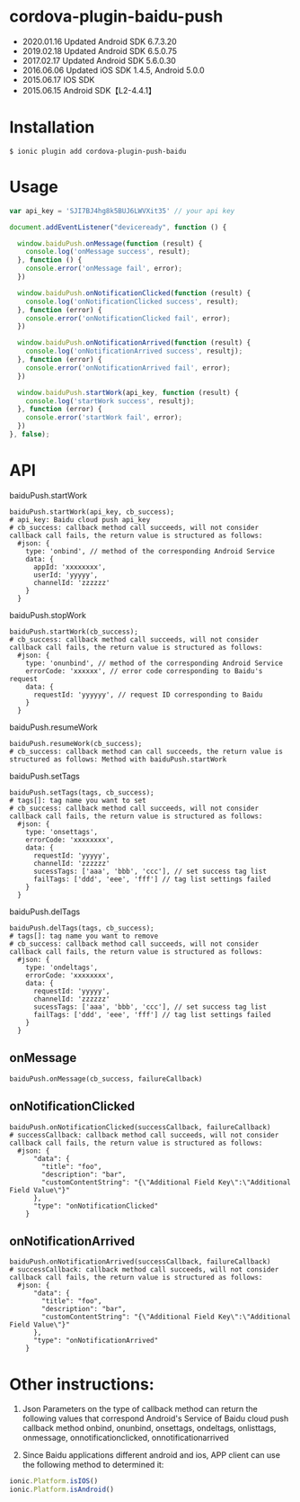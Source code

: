 # cordova-plugin-baidu-push

* 2020.01.16 Updated Android SDK 6.7.3.20
* 2019.02.18 Updated Android SDK 6.5.0.75
* 2017.02.17 Updated Android SDK 5.6.0.30
* 2016.06.06 Updated iOS SDK 1.4.5, Android 5.0.0
* 2015.06.17 IOS SDK
* 2015.06.15 Android SDK【L2-4.4.1】

# Installation

	$ ionic plugin add cordova-plugin-push-baidu

# Usage

```js
var api_key = 'SJI7BJ4hg8k5BUJ6LWVXit35' // your api key

document.addEventListener("deviceready", function () {

  window.baiduPush.onMessage(function (result) {
    console.log('onMessage success', result);
  }, function () {
    console.error('onMessage fail', error);
  })

  window.baiduPush.onNotificationClicked(function (result) {
    console.log('onNotificationClicked success', result);
  }, function (error) {
    console.error('onNotificationClicked fail', error);
  })

  window.baiduPush.onNotificationArrived(function (result) {
    console.log('onNotificationArrived success', resultj);
  }, function (error) {
    console.error('onNotificationArrived fail', error);
  })

  window.baiduPush.startWork(api_key, function (result) {
    console.log('startWork success', resultj);
  }, function (error) {
    console.error('startWork fail', error);
  })
}, false);
```

# API

baiduPush.startWork

	baiduPush.startWork(api_key, cb_success);
	# api_key: Baidu cloud push api_key
	# cb_success: callback method call succeeds, will not consider callback call fails, the return value is structured as follows:
	  #json: {
	    type: 'onbind', // method of the corresponding Android Service
	    data: {
	      appId: 'xxxxxxxx',
	      userId: 'yyyyy',
	      channelId: 'zzzzzz'
	    }
	  }

baiduPush.stopWork

	baiduPush.startWork(cb_success);
	# cb_success: callback method call succeeds, will not consider callback call fails, the return value is structured as follows:
	  #json: {
	    type: 'onunbind', // method of the corresponding Android Service
	    errorCode: 'xxxxxx', // error code corresponding to Baidu's request
	    data: {
	      requestId: 'yyyyyy', // request ID corresponding to Baidu
	    }
	  }

baiduPush.resumeWork

	baiduPush.resumeWork(cb_success);
	# cb_success: callback method can call succeeds, the return value is structured as follows: Method with baiduPush.startWork

baiduPush.setTags

	baiduPush.setTags(tags, cb_success);
	# tags[]: tag name you want to set
	# cb_success: callback method call succeeds, will not consider callback call fails, the return value is structured as follows:
	  #json: {
	    type: 'onsettags',
	    errorCode: 'xxxxxxxx',
	    data: {
	      requestId: 'yyyyy',
	      channelId: 'zzzzzz'
	      sucessTags: ['aaa', 'bbb', 'ccc'], // set success tag list
	      failTags: ['ddd', 'eee', 'fff'] // tag list settings failed
	    }
	  }

baiduPush.delTags

	baiduPush.delTags(tags, cb_success);
	# tags[]: tag name you want to remove
	# cb_success: callback method call succeeds, will not consider callback call fails, the return value is structured as follows:
	  #json: {
	    type: 'ondeltags',
	    errorCode: 'xxxxxxxx',
	    data: {
	      requestId: 'yyyyy',
	      channelId: 'zzzzzz'
	      sucessTags: ['aaa', 'bbb', 'ccc'], // set success tag list
	      failTags: ['ddd', 'eee', 'fff'] // tag list settings failed
	    }
	  }

## onMessage

	baiduPush.onMessage(cb_success, failureCallback)

## onNotificationClicked

	baiduPush.onNotificationClicked(successCallback, failureCallback)
	# successCallback: callback method call succeeds, will not consider callback call fails, the return value is structured as follows:
	  #json: {
		  "data": {
		    "title": "foo",
		    "description": "bar",
		    "customContentString": "{\"Additional Field Key\":\"Additional Field Value\"}"
		  },
		  "type": "onNotificationClicked"
		}

## onNotificationArrived

	baiduPush.onNotificationArrived(successCallback, failureCallback)
	# successCallback: callback method call succeeds, will not consider callback call fails, the return value is structured as follows:
	  #json: {
		  "data": {
		    "title": "foo",
		    "description": "bar",
		    "customContentString": "{\"Additional Field Key\":\"Additional Field Value\"}"
		  },
		  "type": "onNotificationArrived"
		}

# Other instructions:

1. Json Parameters on the type of callback method can return the following values ​​that correspond Android's Service of Baidu cloud push callback method onbind, onunbind, onsettags, ondeltags, onlisttags, onmessage, onnotificationclicked, onnotificationarrived

2. Since Baidu applications different android and ios, APP client can use the following method to determined it:

```js
ionic.Platform.isIOS()
ionic.Platform.isAndroid()
```
